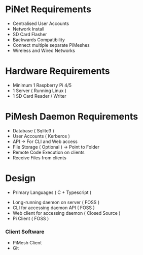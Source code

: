 # PiNet Requirements

* Centralised User Accounts
* Network Install
* SD Card Flasher
* Backwards Compatibility
* Connect multiple separate PiMeshes
* Wireless and Wired Networks

# Hardware Requirements

* Minimum 1 Raspberry Pi 4/5
* 1 Server ( Running Linux )
* 1 SD Card Reader / Writer

# PiMesh Daemon Requirements

* Database ( Sqlite3 )
* User Accounts ( Kerberos )
* API -> For CLI and Web access
* File Storage ( Optional ) -> Point to Folder
* Remote Code Execution on clients
* Receive Files from clients

# Design

- Primary Languages ( C + Typescript )

* Long-running daemon on server ( FOSS )
* CLI for accessing daemon API ( FOSS )
* Web client for accessing daemon ( Closed Source )
* Pi Client ( FOSS )




### Client Software

* PiMesh Client
* Git
